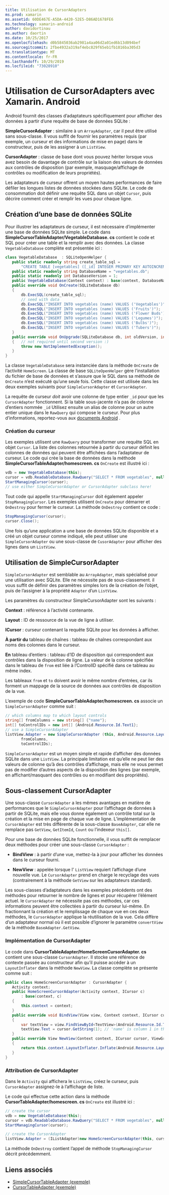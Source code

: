 ```yaml
---
title: Utilisation de CursorAdapters
ms.prod: xamarin
ms.assetid: 60DE467E-A5DA-4420-52E5-D86AD1678FE6
ms.technology: xamarin-android
author: davidortinau
ms.author: daortin
ms.date: 10/25/2017
ms.openlocfilehash: d0b5845036ab2981a4aa06d2a01ed6b13d094bef
ms.sourcegitcommit: 2fbe4932a319af4ebc829f65eb1fb1816ba305d3
ms.translationtype: MT
ms.contentlocale: fr-FR
ms.lasthandoff: 10/29/2019
ms.locfileid: "73028910"
---
```

# <a name="using-cursoradapters-with-xamarinandroid"></a>Utilisation de CursorAdapters avec Xamarin. Android

Android fournit des classes d’adaptateurs spécifiquement pour afficher des données à partir d’une requête de base de données SQLite :

 **SimpleCursorAdapter** : similaire à un `ArrayAdapter`, car il peut être utilisé sans sous-classe. Il vous suffit de fournir les paramètres requis (par exemple, un curseur et des informations de mise en page) dans le constructeur, puis de les assigner à un `ListView`.

 **CursorAdapter** : classe de base dont vous pouvez hériter lorsque vous avez besoin de davantage de contrôle sur la liaison des valeurs de données aux contrôles de disposition (par exemple, masquage/affichage de contrôles ou modification de leurs propriétés).

Les adaptateurs de curseur offrent un moyen hautes performances de faire défiler les longues listes de données stockées dans SQLite. Le code de consommation doit définir une requête SQL dans un objet `Cursor`, puis décrire comment créer et remplir les vues pour chaque ligne.

## <a name="creating-an-sqlite-database"></a>Création d’une base de données SQLite

Pour illustrer les adaptateurs de curseur, il est nécessaire d’implémenter une base de données SQLite simple. Le code dans **SimpleCursorTableAdapter/VegetableDatabase. cs** contient le code et SQL pour créer une table et la remplir avec des données.
La classe `VegetableDatabase` complète est présentée ici :

```csharp
class VegetableDatabase  : SQLiteOpenHelper {
   public static readonly string create_table_sql =
       "CREATE TABLE [vegetables] ([_id] INTEGER PRIMARY KEY AUTOINCREMENT NOT NULL UNIQUE, [name] TEXT NOT NULL UNIQUE)";
   public static readonly string DatabaseName = "vegetables.db";
   public static readonly int DatabaseVersion = 1;
   public VegetableDatabase(Context context) : base(context, DatabaseName, null, DatabaseVersion) { }
   public override void OnCreate(SQLiteDatabase db)
   {
       db.ExecSQL(create_table_sql);
       // seed with data
       db.ExecSQL("INSERT INTO vegetables (name) VALUES ('Vegetables')");
       db.ExecSQL("INSERT INTO vegetables (name) VALUES ('Fruits')");
       db.ExecSQL("INSERT INTO vegetables (name) VALUES ('Flower Buds')");
       db.ExecSQL("INSERT INTO vegetables (name) VALUES ('Legumes')");
       db.ExecSQL("INSERT INTO vegetables (name) VALUES ('Bulbs')");
       db.ExecSQL("INSERT INTO vegetables (name) VALUES ('Tubers')");
   }
   public override void OnUpgrade(SQLiteDatabase db, int oldVersion, int newVersion)
   {   // not required until second version :)
       throw new NotImplementedException();
   }
}
```

La classe `VegetableDatabase` sera instanciée dans la méthode `OnCreate` de l’activité `HomeScreen`. La classe de base `SQLiteOpenHelper` gère l’installation du fichier de base de données et s’assure que le SQL dans sa méthode de `OnCreate` n’est exécuté qu’une seule fois. Cette classe est utilisée dans les deux exemples suivants pour `SimpleCursorAdapter` et `CursorAdapter`.

La requête de curseur *doit* avoir une colonne de type entier `_id` pour que les `CursorAdapter` fonctionnent. Si la table sous-jacente n’a pas de colonne d’entiers nommée `_id` Utilisez ensuite un alias de colonne pour un autre entier unique dans le `RawQuery` qui compose le curseur. Pour plus d’informations, reportez-vous aux [documents Android](xref:Android.Widget.CursorAdapter) .

### <a name="creating-the-cursor"></a>Création du curseur

Les exemples utilisent une `RawQuery` pour transformer une requête SQL en objet `Cursor`. La liste des colonnes retournée à partir du curseur définit les colonnes de données qui peuvent être affichées dans l’adaptateur de curseur. Le code qui crée la base de données dans la méthode **SimpleCursorTableAdapter/homescreen. cs** `OnCreate` est illustré ici :

```csharp
vdb = new VegetableDatabase(this);
cursor = vdb.ReadableDatabase.RawQuery("SELECT * FROM vegetables", null); // cursor query
StartManagingCursor(cursor);
// use either SimpleCursorAdapter or CursorAdapter subclass here!
```

Tout code qui appelle `StartManagingCursor` doit également appeler `StopManagingCursor`. Les exemples utilisent `OnCreate` pour démarrer et `OnDestroy` pour fermer le curseur. La méthode `OnDestroy` contient ce code :

```csharp
StopManagingCursor(cursor);
cursor.Close();
```

Une fois qu’une application a une base de données SQLite disponible et a créé un objet curseur comme indiqué, elle peut utiliser une `SimpleCursorAdapter` ou une sous-classe de `CusorAdapter` pour afficher des lignes dans un `ListView`.

## <a name="using-simplecursoradapter"></a>Utilisation de SimpleCursorAdapter

`SimpleCursorAdapter` est semblable au `ArrayAdapter`, mais spécialisé pour une utilisation avec SQLite. Elle ne nécessite pas de sous-classement. il vous suffit de définir des paramètres simples lors de la création de l’objet, puis de l’assigner à la propriété `Adapter` d’un `ListView`.

Les paramètres du constructeur SimpleCursorAdapter sont les suivants :

 **Context** : référence à l’activité contenante.

 **Layout** : ID de ressource de la vue de ligne à utiliser.

 **ICursor** : curseur contenant la requête SQLite pour les données à afficher.

 **À partir du** tableau de chaînes : tableau de chaînes correspondant aux noms des colonnes dans le curseur.

 **En** tableau d’entiers : tableau d’ID de disposition qui correspondent aux contrôles dans la disposition de ligne. La valeur de la colonne spécifiée dans le tableau de `from` est liée à l’ControlID spécifié dans ce tableau au même index.

Les tableaux `from` et `to` doivent avoir le même nombre d’entrées, car ils forment un mappage de la source de données aux contrôles de disposition de la vue.

L’exemple de code **SimpleCursorTableAdapter/homescreen. cs** associe un `SimpleCursorAdapter` comme suit :

```csharp
// which columns map to which layout controls
string[] fromColumns = new string[] {"name"};
int[] toControlIDs = new int[] {Android.Resource.Id.Text1};
// use a SimpleCursorAdapter
listView.Adapter = new SimpleCursorAdapter (this, Android.Resource.Layout.SimpleListItem1, cursor,
       fromColumns,
       toControlIDs);
```

`SimpleCursorAdapter` est un moyen simple et rapide d’afficher des données SQLite dans une `ListView`. La principale limitation est qu’elle ne peut lier des valeurs de colonne qu’à des contrôles d’affichage, mais elle ne vous permet pas de modifier d’autres aspects de la disposition des lignes (par exemple, en affichant/masquant des contrôles ou en modifiant des propriétés).

## <a name="subclassing-cursoradapter"></a>Sous-classement CursorAdapter

Une sous-classe `CursorAdapter` a les mêmes avantages en matière de performances que le `SimpleCursorAdapter` pour l’affichage de données à partir de SQLite, mais elle vous donne également un contrôle total sur la création et la mise en page de chaque vue de ligne. L’implémentation de `CursorAdapter` est très différente de la sous-classe `BaseAdapter`, car elle ne remplace pas `GetView`, `GetItemId`, `Count` ou l’indexeur `this[]`.

Pour une base de données SQLite fonctionnelle, il vous suffit de remplacer deux méthodes pour créer une sous-classe `CursorAdapter` :

- **BindView** : à partir d’une vue, mettez-la à jour pour afficher les données dans le curseur fourni.

- **NewView** : appelée lorsque l' `ListView` requiert l’affichage d’une nouvelle vue. Le `CursorAdapter` prend en charge le recyclage des vues (contrairement à la méthode `GetView` sur les adaptateurs standard).

Les sous-classes d’adaptateurs dans les exemples précédents ont des méthodes pour retourner le nombre de lignes et pour récupérer l’élément actuel. le `CursorAdapter` ne nécessite pas ces méthodes, car ces informations peuvent être collectées à partir du curseur lui-même. En fractionnant la création et le remplissage de chaque vue en ces deux méthodes, le `CursorAdapter` applique la réutilisation de la vue. Cela diffère d’un adaptateur normal où il est possible d’ignorer le paramètre `convertView` de la méthode `BaseAdapter.GetView`.

### <a name="implementing-the-cursoradapter"></a>Implémentation de CursorAdapter

Le code dans **CursorTableAdapter/HomeScreenCursorAdapter. cs** contient une sous-classe `CursorAdapter`. Il stocke une référence de contexte passée au constructeur afin qu’il puisse accéder à un `LayoutInflater` dans la méthode `NewView`. La classe complète se présente comme suit :

```csharp
public class HomeScreenCursorAdapter : CursorAdapter {
   Activity context;
   public HomeScreenCursorAdapter(Activity context, ICursor c)
       : base(context, c)
   {
       this.context = context;
   }
   public override void BindView(View view, Context context, ICursor cursor)
   {
       var textView = view.FindViewById<TextView>(Android.Resource.Id.Text1);
       textView.Text = cursor.GetString(1); // 'name' is column 1 in the cursor query
   }
   public override View NewView(Context context, ICursor cursor, ViewGroup parent)
   {
       return this.context.LayoutInflater.Inflate(Android.Resource.Layout.SimpleListItem1, parent, false);
   }
}
```

### <a name="assigning-the-cursoradapter"></a>Attribution de CursorAdapter

Dans le `Activity` qui affichera le `ListView`, créez le curseur, puis `CursorAdapter` assignez-le à l’affichage de liste.

Le code qui effectue cette action dans la méthode **CursorTableAdapter/homescreen. cs** `OnCreate` est illustré ici :

```csharp
// create the cursor
vdb = new VegetableDatabase(this);
cursor = vdb.ReadableDatabase.RawQuery("SELECT * FROM vegetables", null);
StartManagingCursor(cursor);

// create the CursorAdapter
listView.Adapter = (IListAdapter)new HomeScreenCursorAdapter(this, cursor, false);
```

La méthode `OnDestroy` contient l’appel de méthode `StopManagingCursor` décrit précédemment.

## <a name="related-links"></a>Liens associés

- [SimpleCursorTableAdapter (exemple)](https://docs.microsoft.com/samples/xamarin/monodroid-samples/simplecursortableadapter)
- [CursorTableAdapter (exemple)](https://docs.microsoft.com/samples/xamarin/monodroid-samples/cursortableadapter)
